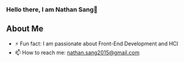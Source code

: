 ### Hello there, I am Nathan Sang👋

## About Me

- ⚡ Fun fact: I am passionate about Front-End Development and HCI
- 📫 How to reach me: nathan.sang2015@gmail.com
<!--
Here are some ideas to get you started:

- 🔭 I’m currently working on ...
- 🌱 I’m currently learning ...
- 👯 I’m looking to collaborate on ...
- 🤔 I’m looking for help with ...
- 💬 Ask me about ...
- 📫 How to reach me: nathan.sang2015@gmail.com
- 😄 Pronouns: ...
-->
